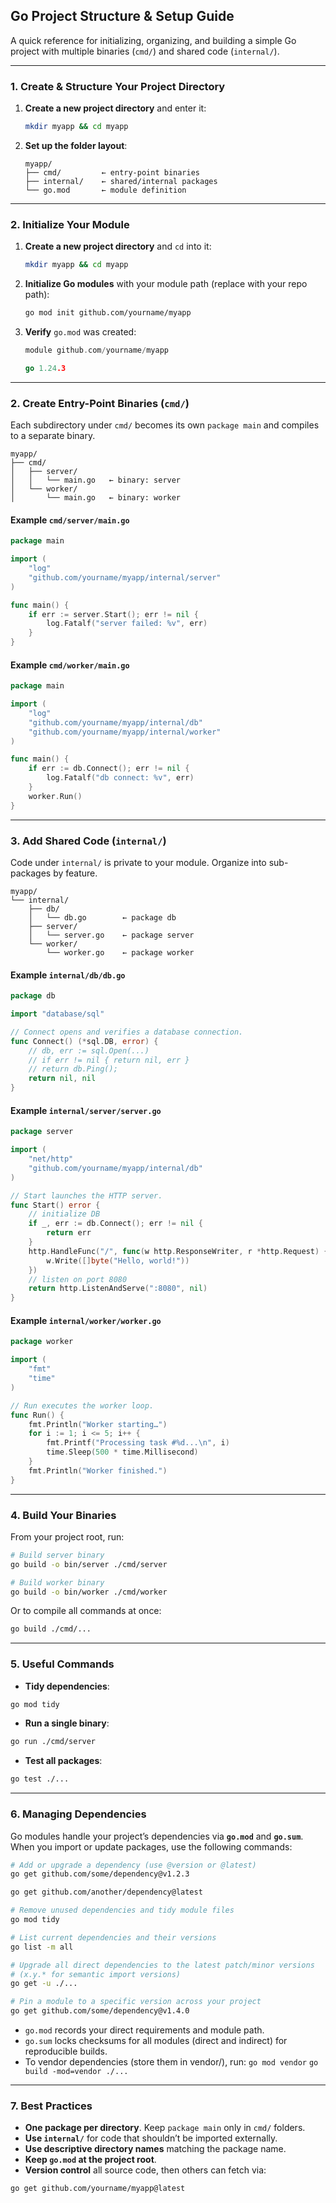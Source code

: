 ## Go Project Structure & Setup Guide

A quick reference for initializing, organizing, and building a simple Go project with multiple binaries (`cmd/`) and shared code (`internal/`).

---

### 1. Create & Structure Your Project Directory

1. **Create a new project directory** and enter it:

   ```bash
   mkdir myapp && cd myapp
   ```
2. **Set up the folder layout**:

   ```
   myapp/
   ├── cmd/         ← entry-point binaries
   ├── internal/    ← shared/internal packages
   └── go.mod       ← module definition
   ```

---

### 2. Initialize Your Module

1. **Create a new project directory** and `cd` into it:

   ```bash
   mkdir myapp && cd myapp
   ```
2. **Initialize Go modules** with your module path (replace with your repo path):

   ```bash
   go mod init github.com/yourname/myapp
   ```
3. **Verify** `go.mod` was created:

   ```go
   module github.com/yourname/myapp

   go 1.24.3
   ```

---

### 2. Create Entry-Point Binaries (`cmd/`)

Each subdirectory under `cmd/` becomes its own `package main` and compiles to a separate binary.

```
myapp/
├── cmd/
│   ├── server/
│   │   └── main.go   ← binary: server
│   └── worker/
│       └── main.go   ← binary: worker
```

#### Example `cmd/server/main.go`

```go
package main

import (
    "log"
    "github.com/yourname/myapp/internal/server"
)

func main() {
    if err := server.Start(); err != nil {
        log.Fatalf("server failed: %v", err)
    }
}
```

#### Example `cmd/worker/main.go`

```go
package main

import (
    "log"
    "github.com/yourname/myapp/internal/db"
    "github.com/yourname/myapp/internal/worker"
)

func main() {
    if err := db.Connect(); err != nil {
        log.Fatalf("db connect: %v", err)
    }
    worker.Run()
}
```

---

### 3. Add Shared Code (`internal/`)

Code under `internal/` is private to your module. Organize into sub-packages by feature.

```
myapp/
└── internal/
    ├── db/
    │   └── db.go        ← package db
    ├── server/
    │   └── server.go    ← package server
    └── worker/
        └── worker.go    ← package worker
```

#### Example `internal/db/db.go`

```go
package db

import "database/sql"

// Connect opens and verifies a database connection.
func Connect() (*sql.DB, error) {
    // db, err := sql.Open(...)
    // if err != nil { return nil, err }
    // return db.Ping();
    return nil, nil
}
```

#### Example `internal/server/server.go`

```go
package server

import (
    "net/http"
    "github.com/yourname/myapp/internal/db"
)

// Start launches the HTTP server.
func Start() error {
    // initialize DB
    if _, err := db.Connect(); err != nil {
        return err
    }
    http.HandleFunc("/", func(w http.ResponseWriter, r *http.Request) {
        w.Write([]byte("Hello, world!"))
    })
    // listen on port 8080
    return http.ListenAndServe(":8080", nil)
}
```

#### Example `internal/worker/worker.go`

```go
package worker

import (
    "fmt"
    "time"
)

// Run executes the worker loop.
func Run() {
    fmt.Println("Worker starting…")
    for i := 1; i <= 5; i++ {
        fmt.Printf("Processing task #%d...\n", i)
        time.Sleep(500 * time.Millisecond)
    }
    fmt.Println("Worker finished.")
}
```

---

### 4. Build Your Binaries

From your project root, run:

```bash
# Build server binary
go build -o bin/server ./cmd/server

# Build worker binary
go build -o bin/worker ./cmd/worker
```

Or to compile all commands at once:

```bash
go build ./cmd/...
```

---

### 5. Useful Commands

- **Tidy dependencies**:

```bash
go mod tidy
```
- **Run a single binary**:
```bash
go run ./cmd/server
```

- **Test all packages**:

```bash
go test ./...
```


---

### 6. Managing Dependencies

Go modules handle your project’s dependencies via **`go.mod`** and **`go.sum`**. When you import or update packages, use the following commands:

```bash
# Add or upgrade a dependency (use @version or @latest)
go get github.com/some/dependency@v1.2.3

go get github.com/another/dependency@latest

# Remove unused dependencies and tidy module files
go mod tidy

# List current dependencies and their versions
go list -m all

# Upgrade all direct dependencies to the latest patch/minor versions
# (x.y.* for semantic import versions)
go get -u ./...

# Pin a module to a specific version across your project
go get github.com/some/dependency@v1.4.0

```

- `go.mod` records your direct requirements and module path.
- `go.sum` locks checksums for all modules (direct and indirect) for reproducible builds.
- To vendor dependencies (store them in vendor/), run:
    `go mod vendor`
    `go build -mod=vendor ./...`

---

### 7. Best Practices

- **One package per directory**. Keep `package main` only in `cmd/` folders.
- **Use `internal/`** for code that shouldn’t be imported externally.
- **Use descriptive directory names** matching the package name.
- **Keep `go.mod` at the project root**.
- **Version control** all source code, then others can fetch via:

```bash
go get github.com/yourname/myapp@latest
```
